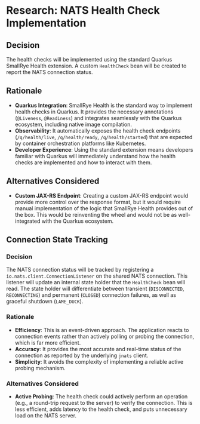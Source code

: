 # Research: NATS Health Check Implementation

## Decision

The health checks will be implemented using the standard Quarkus SmallRye Health extension. A custom `HealthCheck` bean will be created to report the NATS connection status.

## Rationale

-   **Quarkus Integration**: SmallRye Health is the standard way to implement health checks in Quarkus. It provides the necessary annotations (`@Liveness`, `@Readiness`) and integrates seamlessly with the Quarkus ecosystem, including native image compilation.
-   **Observability**: It automatically exposes the health check endpoints (`/q/health/live`, `/q/health/ready`, `/q/health/started`) that are expected by container orchestration platforms like Kubernetes.
-   **Developer Experience**: Using the standard extension means developers familiar with Quarkus will immediately understand how the health checks are implemented and how to interact with them.

## Alternatives Considered

-   **Custom JAX-RS Endpoint**: Creating a custom JAX-RS endpoint would provide more control over the response format, but it would require manual implementation of the logic that SmallRye Health provides out of the box. This would be reinventing the wheel and would not be as well-integrated with the Quarkus ecosystem.

## Connection State Tracking

### Decision

The NATS connection status will be tracked by registering a `io.nats.client.ConnectionListener` on the shared NATS connection. This listener will update an internal state holder that the `HealthCheck` bean will read. The state holder will differentiate between transient (`DISCONNECTED`, `RECONNECTING`) and permanent (`CLOSED`) connection failures, as well as graceful shutdown (`LAME_DUCK`).

### Rationale

-   **Efficiency**: This is an event-driven approach. The application reacts to connection events rather than actively polling or probing the connection, which is far more efficient.
-   **Accuracy**: It provides the most accurate and real-time status of the connection as reported by the underlying `jnats` client.
-   **Simplicity**: It avoids the complexity of implementing a reliable active probing mechanism.

### Alternatives Considered

-   **Active Probing**: The health check could actively perform an operation (e.g., a round-trip request to the server) to verify the connection. This is less efficient, adds latency to the health check, and puts unnecessary load on the NATS server.